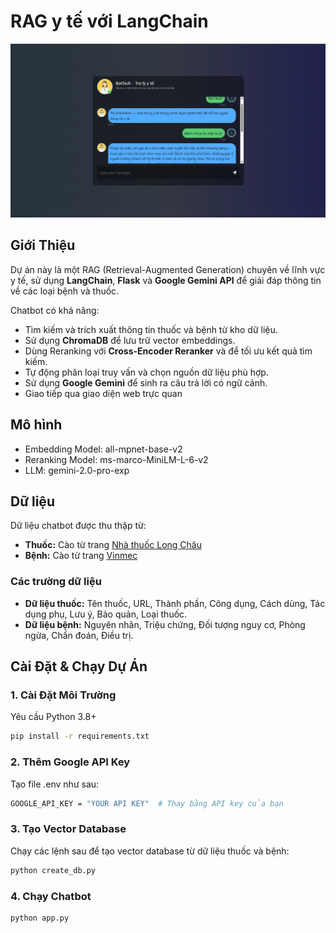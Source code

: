 # RAG y tế với LangChain

![image](https://github.com/hson1709/Chatbot_RAG_LangChain/blob/master/UI.png)

## Giới Thiệu

Dự án này là một RAG (Retrieval-Augmented Generation) chuyên về lĩnh vực y tế, sử dụng **LangChain**, **Flask** và **Google Gemini API** để giải đáp thông tin về các loại bệnh và thuốc.

Chatbot có khả năng:
- Tìm kiếm và trích xuất thông tin thuốc và bệnh từ kho dữ liệu.
- Sử dụng **ChromaDB** để lưu trữ vector embeddings.
- Dùng Reranking với **Cross-Encoder Reranker** và để tối ưu kết quả tìm kiếm.
- Tự động phân loại truy vấn và chọn nguồn dữ liệu phù hợp.
- Sử dụng **Google Gemini** để sinh ra câu trả lời có ngữ cảnh.
- Giao tiếp qua giao diện web trực quan

## Mô hình
- Embedding Model: all-mpnet-base-v2
- Reranking Model: ms-marco-MiniLM-L-6-v2
- LLM: gemini-2.0-pro-exp

## Dữ liệu

Dữ liệu chatbot được thu thập từ:
- **Thuốc:** Cào từ trang [Nhà thuốc Long Châu](https://nhathuoclongchau.com.vn)
- **Bệnh:** Cào từ trang [Vinmec](https://www.vinmec.com/vie/tra-cuu-benh/)

### Các trường dữ liệu
- **Dữ liệu thuốc:** Tên thuốc, URL, Thành phần, Công dụng, Cách dùng, Tác dụng phụ, Lưu ý, Bảo quản, Loại thuốc.
- **Dữ liệu bệnh:** Nguyên nhân, Triệu chứng, Đối tượng nguy cơ, Phòng ngừa, Chẩn đoán, Điều trị.

## Cài Đặt & Chạy Dự Án

### 1. Cài Đặt Môi Trường
Yêu cầu Python 3.8+

```bash
pip install -r requirements.txt
```

### 2. Thêm Google API Key
Tạo file .env như sau:

```bash
GOOGLE_API_KEY = "YOUR API KEY"  # Thay bằng API key của bạn
```

### 3. Tạo Vector Database
Chạy các lệnh sau để tạo vector database từ dữ liệu thuốc và bệnh:

```python
python create_db.py
```

### 4. Chạy Chatbot

```python
python app.py
```

